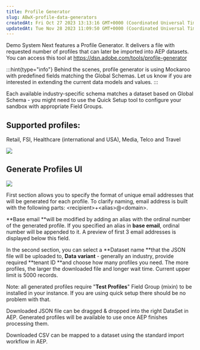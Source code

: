 ```yaml
---
title: Profile Generator
slug: ABwX-profile-data-generators
createdAt: Fri Oct 27 2023 13:13:16 GMT+0000 (Coordinated Universal Time)
updatedAt: Tue Nov 28 2023 11:09:50 GMT+0000 (Coordinated Universal Time)
---
```


Demo System Next features a Profile Generator. It delivers a file with requested number of profiles that can later be imported into AEP datasets. You can access this tool at <https://dsn.adobe.com/tools/profile-generator>

:::hint{type="info"}
Behind the scenes, profile generator is using Mockaroo with predefined fields matching the Global Schemas. Let us know if you are interested in extending the current data models and values.
:::

Each available industry-specific schema matches a dataset based on Global Schema - you might need to use the Quick Setup tool to configure your sandbox with appropriate Field Groups.

## Supported profiles:&#x20;

Retail, FSI, Healthcare (international and USA), Media, Telco and Travel

![](../../assets/q335BmmuPOlRbgysmluki_image.png)



## Generate Profiles UI

![](../../assets/3xl8yzRT1xXhjrElnhxrr_image.png)

First section allows you to specify the format of unique email addresses that will be generated for each profile. To clarify naming, email address is built with the following parts: \<recipient>+\<alias>@\<domain>.&#x20;

**Base email **will be modified by adding an alias with the ordinal number of the generated profile. If you specified an alias in **base email**, ordinal number will be appended to it. A preview of first 3 email addresses is displayed below this field.

In the second section, you can select a **Dataset name **that the JSON file will be uploaded to, **Data variant** - generally an industry,  provide required **tenant ID **and choose how many profiles you need. The more profiles, the larger the downloaded file and longer wait time. Current upper limit is 5000 records.

Note: all generated profiles require "**Test Profiles**" Field Group (mixin) to be installed in your instance. If you are using quick setup there should be no problem with that.

Downloaded JSON file can be dragged & dropped into the right DataSet in AEP. Generated profiles will be available to use once AEP finishes processing them.

Downloaded CSV can be mapped to a dataset using the standard import workflow in AEP.
